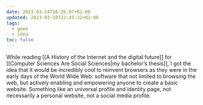 ```yaml
---
date: 2023-03-14T16:26:07+01:00
updated: 2023-03-18T22:43:32+01:00
tags:
  - geek
  - idea
toc: false
---
```

While reading [[A History of the Internet and the digital future]] for [[Computer Sciences Are Social Sciences|my bachelor’s thesis]], I got the idea that it would be incredibly cool to reinvent browsers as they were in the early days of the World Wide Web: software that not limited to browsing the web, but actively enabling and empowering anyone to create a basic website. Something like an universal profile and identity page, not necessarily a personal website, not a social media profile.
